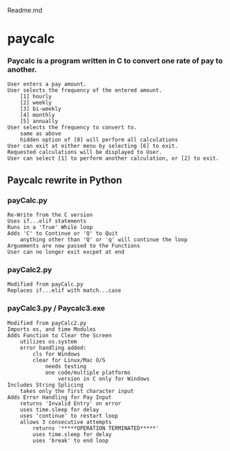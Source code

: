 Readme.md

# paycalc

### Paycalc is a program written in C to convert one rate of pay to another.
    User enters a pay amount.
    User selects the frequency of the entered amount.
        [1] hourly
        [2] weekly
        [3] bi-weekly
        [4] monthly
        [5] annually
    User selects the frequency to convert to.
        same as above
        hidden option of [0] will perform all calculations
    User can exit at either menu by selecting [6] to exit.
    Requested calculations will be displayed to User.
    User can select [1] to perform another calculation, or [2] to exit.

## Paycalc rewrite in Python

### payCalc.py
    Re-Write from the C version
    Uses if...elif statements
    Runs in a 'True' While loop
    Adds 'C' to Continue or 'Q' to Quit
        anything other than 'Q' or 'q' will continue the loop
    Arguements are now passed to the Functions
    User can no longer exit excpet at end

### payCalc2.py
    Modified from payCalc.py
    Replaces if...elif with match...case

### payCalc3.py / Paycalc3.exe
    Modified from payCalc2.py
    Imports os, and time Modules
    Adds Function to Clear the Screen
        utilizes os.system
        error handling added:
            cls for Windows
            clear for Linux/Mac O/S
                needs testing
                one code/multiple platforms
                    version in C only for Windows
    Includes String Splicing
        takes only the first character input
    Adds Error Handling for Pay Input
        returns 'Invalid Entry' on error
        uses time.sleep for delay
        uses 'continue' to restart loop
        allows 3 consecutive attempts
            returns '*****OPERATION TERMINATED*****'
            uses time.sleep for delay
            uses 'break' to end loop
    
    


